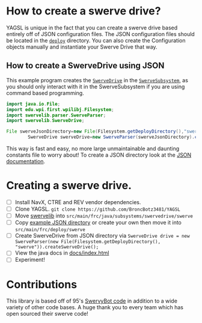 # How to create a swerve drive?

YAGSL is unique in the fact that you can create a swerve drive based entirely off of JSON
configuration files. The JSON configuration files should be located in
the [`deploy`](../src/main/deploy) directory. You can also create the Configuration objects manually
and instantiate your Swerve Drive that way.

## How to create a SwerveDrive using JSON

This example program creates
the [`SwerveDrive`](../src/main/java/frc/robot/subsystems/swervedrive/swervelib/SwerveDrive.java)
in the [`SwerveSubsystem`](../src/main/java/frc/robot/subsystems/swervedrive/SwerveSubsystem.java),
as you should only interact with it in the SwerveSubsystem if you are using command based
programming.

```java
import java.io.File;
import edu.wpi.first.wpilibj.Filesystem;
import swervelib.parser.SwerveParser;
import swervelib.SwerveDrive;

File swerveJsonDirectory=new File(Filesystem.getDeployDirectory(),"swerve");
        SwerveDrive swerveDrive=new SwerveParser(swerveJsonDirectory).createSwerveDrive();
```

This way is fast and easy, no more large unmaintainable and daunting constants file to worry about!
To create a JSON directory look at the [JSON documentation](JSON.md).

# Creating a swerve drive.

- [ ] Install NavX, CTRE and REV vendor dependencies.
- [ ] Clone YAGSL. `git clone https://github.com/BroncBotz3481/YAGSL`
- [ ] Move [swervelib](https://github.com/BroncBotz3481/YAGSL/tree/main/swervelib)
  into `src/main/frc/java/subsystems/swervedrive/swerve`
- [ ] Copy [example JSON directory](https://github.com/BroncBotz3481/YAGSL/tree/main/deploy) or
  create your own then move it into `src/main/frc/deploy/swerve`
- [ ] Create SwerveDrive from JSON directory
  via `SwerveDrive drive = new SwerveParser(new File(Filesystem.getDeployDirectory(), "swerve")).createSwerveDrive();`
- [ ] View the java docs in [docs/index.html](https://broncbotz3481.github.io/YAGSL/)
- [ ] Experiment!

# Contributions

This library is based off of
95's [SwervyBot code](https://github.com/first95/FRC2023/tree/main/SwervyBot) in addition to a wide
variety of other code bases.
A huge thank you to every team which has open sourced their swerve code!